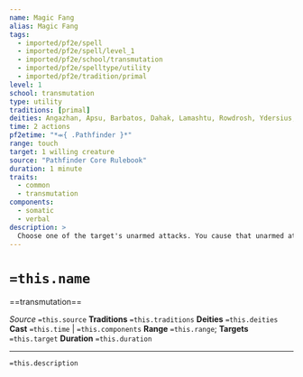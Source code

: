 ```yaml
---
name: Magic Fang
alias: Magic Fang
tags:
  - imported/pf2e/spell
  - imported/pf2e/spell/level_1
  - imported/pf2e/school/transmutation
  - imported/pf2e/spelltype/utility
  - imported/pf2e/tradition/primal
level: 1
school: transmutation
type: utility
traditions: [primal]
deities: Angazhan, Apsu, Barbatos, Dahak, Lamashtu, Rowdrosh, Ydersius, Zevgavizeb
time: 2 actions
pf2etime: "*⬺{ .Pathfinder }*"
range: touch
target: 1 willing creature
source: "Pathfinder Core Rulebook"
duration: 1 minute
traits:
  - common
  - transmutation
components:
  - somatic
  - verbal
description: >
  Choose one of the target's unarmed attacks. You cause that unarmed attack to shine with primal energy. The unarmed attack becomes a +1 striking unarmed attack, gaining a +1 item bonus to attack rolls and increasing the number of damage dice to two if it had only one.
---
```

# `=this.name`
==transmutation==

*Source* `=this.source`
**Traditions** `=this.traditions`
**Deities** `=this.deities`
**Cast** `=this.time` | `=this.components`
**Range** `=this.range`; **Targets** `=this.target`
**Duration** `=this.duration`

***
`=this.description`